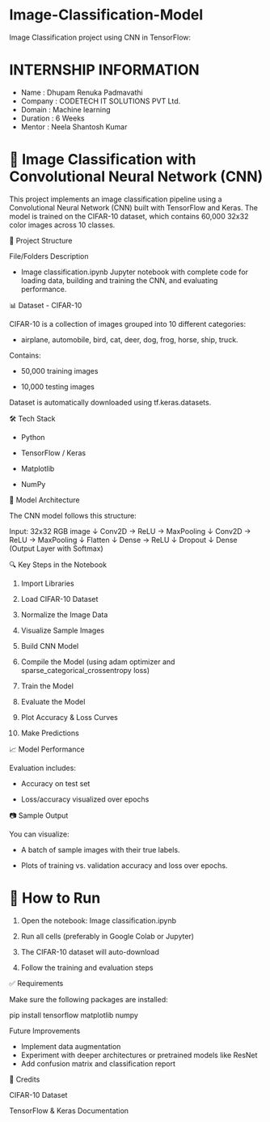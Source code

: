 # Image-Classification-Model

Image Classification project using CNN in TensorFlow:

# INTERNSHIP INFORMATION 

- Name : Dhupam Renuka Padmavathi 
- Company : CODETECH IT SOLUTIONS PVT Ltd.
- Domain : Machine learning 
- Duration : 6 Weeks 
- Mentor : Neela Shantosh Kumar 


# 🧠 Image Classification with Convolutional Neural Network (CNN)

This project implements an image classification pipeline using a Convolutional Neural Network (CNN) built with TensorFlow and Keras. The model is trained on the CIFAR-10 dataset, which contains 60,000 32x32 color images across 10 classes.



📁 Project Structure

File/Folders	Description

- Image classification.ipynb	Jupyter notebook with complete code for loading data, building and training the CNN, and evaluating performance.




📊 Dataset - CIFAR-10

CIFAR-10 is a collection of images grouped into 10 different categories:

- airplane, automobile, bird, cat, deer, dog, frog, horse, ship, truck.


Contains:

- 50,000 training images

- 10,000 testing images


Dataset is automatically downloaded using tf.keras.datasets.


🛠️ Tech Stack

- Python

- TensorFlow / Keras

- Matplotlib

- NumPy



🚀 Model Architecture

The CNN model follows this structure:

Input: 32x32 RGB image
↓
Conv2D → ReLU → MaxPooling
↓
Conv2D → ReLU → MaxPooling
↓
Flatten
↓
Dense → ReLU
↓
Dropout
↓
Dense (Output Layer with Softmax)



🔍 Key Steps in the Notebook

1. Import Libraries


2. Load CIFAR-10 Dataset


3. Normalize the Image Data


4. Visualize Sample Images


5. Build CNN Model


6. Compile the Model (using adam optimizer and sparse_categorical_crossentropy loss)


7. Train the Model


8. Evaluate the Model


9. Plot Accuracy & Loss Curves


10. Make Predictions



📈 Model Performance

 Evaluation includes: 
- Accuracy on test set

- Loss/accuracy visualized over epochs


📷 Sample Output

You can visualize:

- A batch of sample images with their true labels.

- Plots of training vs. validation accuracy and loss over epochs.



# 🧪 How to Run

1. Open the notebook: Image classification.ipynb


2. Run all cells (preferably in Google Colab or Jupyter)


3. The CIFAR-10 dataset will auto-download


4. Follow the training and evaluation steps



✅ Requirements

Make sure the following packages are installed:

pip install tensorflow matplotlib numpy


  Future Improvements

- Implement data augmentation
- Experiment with deeper architectures or pretrained models like ResNet
- Add confusion matrix and classification report



🙌 Credits

CIFAR-10 Dataset

TensorFlow & Keras Documentation


